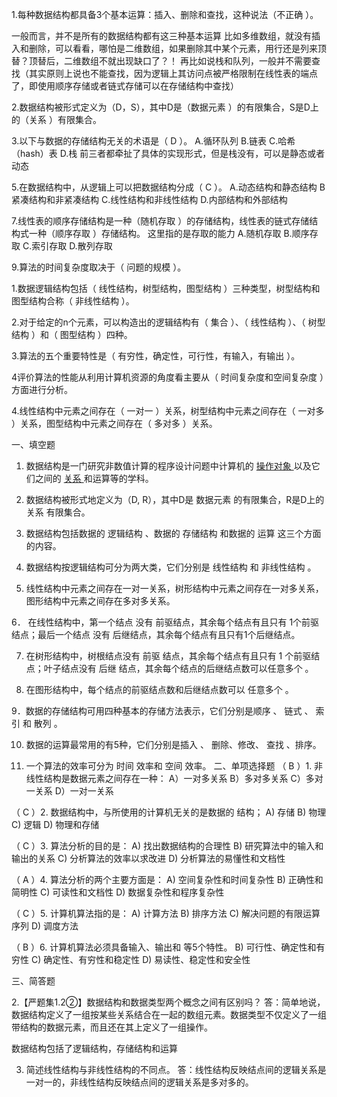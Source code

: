 1.每种数据结构都具备3个基本运算：插入、删除和查找，这种说法（不正确	）。

一般而言，并不是所有的数据结构都有这三种基本运算
比如多维数组，就没有插入和删除，可以看看，哪怕是二维数组，如果删除其中某个元素，用行还是列来顶替？顶替后，二维数组不就出现缺口了？！
再比如说栈和队列，一般并不需要查找（其实原则上说也不能查找，因为逻辑上其访问点被严格限制在线性表的端点了，即使用顺序存储或者链式存储可以在存储结构中查找）

2.数据结构被形式定义为（D，S），其中D是（数据元素	）的有限集合，S是D上的（关系	）有限集合。

3.以下与数据的存储结构无关的术语是（	D	）。
A.循环队列	B.链表	C.哈希（hash）表		D.栈
前三者都牵扯了具体的实现形式，但是栈没有，可以是静态或者动态

5.在数据结构中，从逻辑上可以把数据结构分成（	C	）。
A.动态结构和静态结构					B紧凑结构和非紧凑结构
C.线性结构和非线性结构				D.内部结构和外部结构

7.线性表的顺序存储结构是一种（随机存取	）的存储结构，线性表的链式存储结构式一种（顺序存取	）存储结构。
这里指的是存取的能力
A.随机存取							B.顺序存取
C.索引存取							D.散列存取

9.算法的时间复杂度取决于（	问题的规模		）。

1.数据逻辑结构包括（		线性结构，树型结构，图型结构	）三种类型，树型结构和图型结构合称（	非线性结构	）。

2.对于给定的n个元素，可以构造出的逻辑结构有（	集合		）、（		线性结构	）、（		树型结构	）和（	图型结构		）四种。

3.算法的五个重要特性是（		有穷性，确定性，可行性，有输入，有输出		）。

4评价算法的性能从利用计算机资源的角度看主要从（		时间复杂度和空间复杂度	）方面进行分析。

4.线性结构中元素之间存在（	一对一		）关系，树型结构中元素之间存在（	一对多	）关系，图型结构中元素之间存在（		多对多	）关系。

一、填空题
1.  数据结构是一门研究非数值计算的程序设计问题中计算机的  <u>操作对象 </u>   以及它们之间的   <u>关系 </u>   和运算等的学科。

2. 数据结构被形式地定义为（D, R），其中D是   数据元素    的有限集合，R是D上的   关系   有限集合。

3. 数据结构包括数据的  逻辑结构   、数据的 存储结构   和数据的   运算  这三个方面的内容。

4. 数据结构按逻辑结构可分为两大类，它们分别是   线性结构   和   非线性结构    。

5. 线性结构中元素之间存在一对一关系，树形结构中元素之间存在一对多关系，图形结构中元素之间存在多对多关系。

6． 在线性结构中，第一个结点  没有 前驱结点，其余每个结点有且只有 1个前驱结点；最后一个结点  没有    后继结点，其余每个结点有且只有1个后继结点。

7. 在树形结构中，树根结点没有 前驱  结点，其余每个结点有且只有   1   个前驱结点；叶子结点没有  后继    结点，其余每个结点的后继结点数可以任意多个   。

8. 在图形结构中，每个结点的前驱结点数和后继结点数可以  任意多个    。

9．数据的存储结构可用四种基本的存储方法表示，它们分别是顺序  、 链式 、 索引  和  散列  。

10. 数据的运算最常用的有5种，它们分别是插入 、 删除、修改、 查找 、排序。

11. 一个算法的效率可分为  时间    效率和   空间   效率。
二、单项选择题
（  B  ）1. 非线性结构是数据元素之间存在一种：
A）一对多关系        B）多对多关系      C）多对一关系     D）一对一关系

（  C  ）2. 数据结构中，与所使用的计算机无关的是数据的        结构；
A) 存储     B) 物理         C) 逻辑              D) 物理和存储

（  C  ）3. 算法分析的目的是：
A) 找出数据结构的合理性       B) 研究算法中的输入和输出的关系
C) 分析算法的效率以求改进     D) 分析算法的易懂性和文档性

（  A  ）4. 算法分析的两个主要方面是：
A) 空间复杂性和时间复杂性       B) 正确性和简明性
C) 可读性和文档性               D) 数据复杂性和程序复杂性

（  C  ）5. 计算机算法指的是：
A) 计算方法       B) 排序方法  C) 解决问题的有限运算序列     D) 调度方法

（  B  ）6. 计算机算法必须具备输入、输出和       等5个特性。
      B) 可行性、确定性和有穷性
C) 确定性、有穷性和稳定性           D) 易读性、稳定性和安全性



三、简答题

2.【严题集1.2②】数据结构和数据类型两个概念之间有区别吗？
答：简单地说，数据结构定义了一组按某些关系结合在一起的数组元素。数据类型不仅定义了一组带结构的数据元素，而且还在其上定义了一组操作。

数据结构包括了逻辑结构，存储结构和运算


3. 简述线性结构与非线性结构的不同点。
答：线性结构反映结点间的逻辑关系是 一对一的，非线性结构反映结点间的逻辑关系是多对多的。